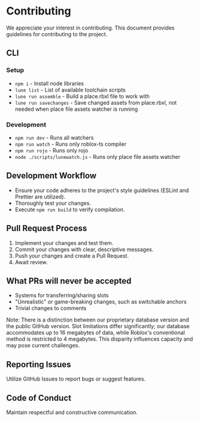 # Contributing

We appreciate your interest in contributing. This document provides guidelines for contributing to the project.

## CLI

### Setup

- `npm i` - Install node libraries
- `lune list` - List of available toolchain scripts
- `lune run assemble` - Build a place.rbxl file to work with
- `lune run savechanges` - Save changed assets from place.rbxl, not needed when place file assets watcher is running

### Development

- `npm run dev` - Runs all watchers
- `npm run watch` - Runs only roblox-ts compiler
- `npm run rojo` - Runs only rojo
- `node ./scripts/lunewatch.js` - Runs only place file assets watcher

## Development Workflow

- Ensure your code adheres to the project's style guidelines (ESLint and Prettier are utilized).
- Thoroughly test your changes.
- Execute `npm run build` to verify compilation.

## Pull Request Process

1. Implement your changes and test them.
2. Commit your changes with clear, descriptive messages.
3. Push your changes and create a Pull Request.
4. Await review.

## What PRs will never be accepted

- Systems for transferring/sharing slots
- "Unrealistic" or game-breaking changes, such as switchable anchors
- Trivial changes to comments

Note: There is a distinction between our proprietary database version and the public GitHub version. Slot limitations differ significantly; our database accommodates up to 16 megabytes of data, while Roblox's conventional method is restricted to 4 megabytes. This disparity influences capacity and may pose current challenges.

## Reporting Issues

Utilize GitHub Issues to report bugs or suggest features.

## Code of Conduct

Maintain respectful and constructive communication.

